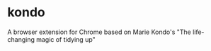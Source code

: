# kondo
A browser extension for Chrome based on Marie Kondo's "The life-changing magic of tidying up"
